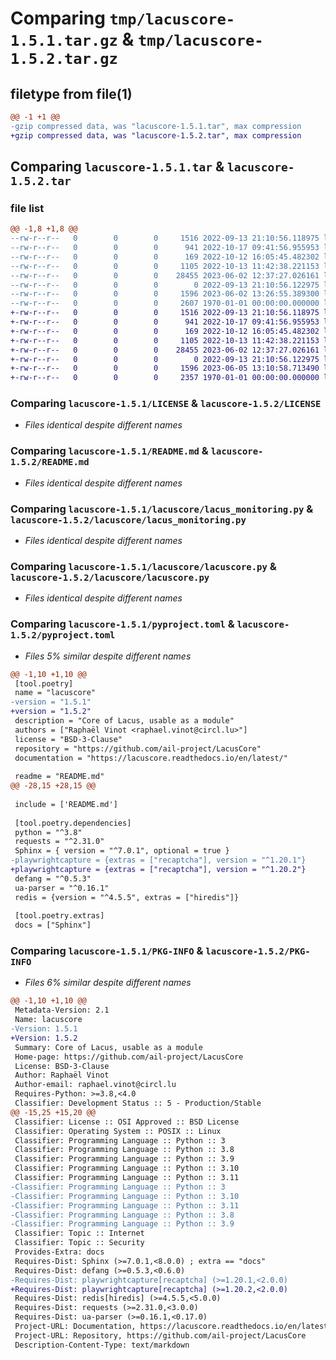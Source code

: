 # Comparing `tmp/lacuscore-1.5.1.tar.gz` & `tmp/lacuscore-1.5.2.tar.gz`

## filetype from file(1)

```diff
@@ -1 +1 @@
-gzip compressed data, was "lacuscore-1.5.1.tar", max compression
+gzip compressed data, was "lacuscore-1.5.2.tar", max compression
```

## Comparing `lacuscore-1.5.1.tar` & `lacuscore-1.5.2.tar`

### file list

```diff
@@ -1,8 +1,8 @@
--rw-r--r--   0        0        0     1516 2022-09-13 21:10:56.118975 lacuscore-1.5.1/LICENSE
--rw-r--r--   0        0        0      941 2022-10-17 09:41:56.955953 lacuscore-1.5.1/README.md
--rw-r--r--   0        0        0      169 2022-10-12 16:05:45.482302 lacuscore-1.5.1/lacuscore/__init__.py
--rw-r--r--   0        0        0     1105 2022-10-13 11:42:38.221153 lacuscore-1.5.1/lacuscore/lacus_monitoring.py
--rw-r--r--   0        0        0    28455 2023-06-02 12:37:27.026161 lacuscore-1.5.1/lacuscore/lacuscore.py
--rw-r--r--   0        0        0        0 2022-09-13 21:10:56.122975 lacuscore-1.5.1/lacuscore/py.typed
--rw-r--r--   0        0        0     1596 2023-06-02 13:26:55.389300 lacuscore-1.5.1/pyproject.toml
--rw-r--r--   0        0        0     2607 1970-01-01 00:00:00.000000 lacuscore-1.5.1/PKG-INFO
+-rw-r--r--   0        0        0     1516 2022-09-13 21:10:56.118975 lacuscore-1.5.2/LICENSE
+-rw-r--r--   0        0        0      941 2022-10-17 09:41:56.955953 lacuscore-1.5.2/README.md
+-rw-r--r--   0        0        0      169 2022-10-12 16:05:45.482302 lacuscore-1.5.2/lacuscore/__init__.py
+-rw-r--r--   0        0        0     1105 2022-10-13 11:42:38.221153 lacuscore-1.5.2/lacuscore/lacus_monitoring.py
+-rw-r--r--   0        0        0    28455 2023-06-02 12:37:27.026161 lacuscore-1.5.2/lacuscore/lacuscore.py
+-rw-r--r--   0        0        0        0 2022-09-13 21:10:56.122975 lacuscore-1.5.2/lacuscore/py.typed
+-rw-r--r--   0        0        0     1596 2023-06-05 13:10:58.713490 lacuscore-1.5.2/pyproject.toml
+-rw-r--r--   0        0        0     2357 1970-01-01 00:00:00.000000 lacuscore-1.5.2/PKG-INFO
```

### Comparing `lacuscore-1.5.1/LICENSE` & `lacuscore-1.5.2/LICENSE`

 * *Files identical despite different names*

### Comparing `lacuscore-1.5.1/README.md` & `lacuscore-1.5.2/README.md`

 * *Files identical despite different names*

### Comparing `lacuscore-1.5.1/lacuscore/lacus_monitoring.py` & `lacuscore-1.5.2/lacuscore/lacus_monitoring.py`

 * *Files identical despite different names*

### Comparing `lacuscore-1.5.1/lacuscore/lacuscore.py` & `lacuscore-1.5.2/lacuscore/lacuscore.py`

 * *Files identical despite different names*

### Comparing `lacuscore-1.5.1/pyproject.toml` & `lacuscore-1.5.2/pyproject.toml`

 * *Files 5% similar despite different names*

```diff
@@ -1,10 +1,10 @@
 [tool.poetry]
 name = "lacuscore"
-version = "1.5.1"
+version = "1.5.2"
 description = "Core of Lacus, usable as a module"
 authors = ["Raphaël Vinot <raphael.vinot@circl.lu>"]
 license = "BSD-3-Clause"
 repository = "https://github.com/ail-project/LacusCore"
 documentation = "https://lacuscore.readthedocs.io/en/latest/"
 
 readme = "README.md"
@@ -28,15 +28,15 @@
 
 include = ['README.md']
 
 [tool.poetry.dependencies]
 python = "^3.8"
 requests = "^2.31.0"
 Sphinx = { version = "^7.0.1", optional = true }
-playwrightcapture = {extras = ["recaptcha"], version = "^1.20.1"}
+playwrightcapture = {extras = ["recaptcha"], version = "^1.20.2"}
 defang = "^0.5.3"
 ua-parser = "^0.16.1"
 redis = {version = "^4.5.5", extras = ["hiredis"]}
 
 [tool.poetry.extras]
 docs = ["Sphinx"]
```

### Comparing `lacuscore-1.5.1/PKG-INFO` & `lacuscore-1.5.2/PKG-INFO`

 * *Files 6% similar despite different names*

```diff
@@ -1,10 +1,10 @@
 Metadata-Version: 2.1
 Name: lacuscore
-Version: 1.5.1
+Version: 1.5.2
 Summary: Core of Lacus, usable as a module
 Home-page: https://github.com/ail-project/LacusCore
 License: BSD-3-Clause
 Author: Raphaël Vinot
 Author-email: raphael.vinot@circl.lu
 Requires-Python: >=3.8,<4.0
 Classifier: Development Status :: 5 - Production/Stable
@@ -15,25 +15,20 @@
 Classifier: License :: OSI Approved :: BSD License
 Classifier: Operating System :: POSIX :: Linux
 Classifier: Programming Language :: Python :: 3
 Classifier: Programming Language :: Python :: 3.8
 Classifier: Programming Language :: Python :: 3.9
 Classifier: Programming Language :: Python :: 3.10
 Classifier: Programming Language :: Python :: 3.11
-Classifier: Programming Language :: Python :: 3
-Classifier: Programming Language :: Python :: 3.10
-Classifier: Programming Language :: Python :: 3.11
-Classifier: Programming Language :: Python :: 3.8
-Classifier: Programming Language :: Python :: 3.9
 Classifier: Topic :: Internet
 Classifier: Topic :: Security
 Provides-Extra: docs
 Requires-Dist: Sphinx (>=7.0.1,<8.0.0) ; extra == "docs"
 Requires-Dist: defang (>=0.5.3,<0.6.0)
-Requires-Dist: playwrightcapture[recaptcha] (>=1.20.1,<2.0.0)
+Requires-Dist: playwrightcapture[recaptcha] (>=1.20.2,<2.0.0)
 Requires-Dist: redis[hiredis] (>=4.5.5,<5.0.0)
 Requires-Dist: requests (>=2.31.0,<3.0.0)
 Requires-Dist: ua-parser (>=0.16.1,<0.17.0)
 Project-URL: Documentation, https://lacuscore.readthedocs.io/en/latest/
 Project-URL: Repository, https://github.com/ail-project/LacusCore
 Description-Content-Type: text/markdown
```

